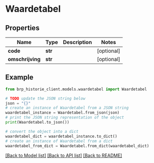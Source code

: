 # Waardetabel


## Properties

Name | Type | Description | Notes
------------ | ------------- | ------------- | -------------
**code** | **str** |  | [optional] 
**omschrijving** | **str** |  | [optional] 

## Example

```python
from brp_historie_client.models.waardetabel import Waardetabel

# TODO update the JSON string below
json = "{}"
# create an instance of Waardetabel from a JSON string
waardetabel_instance = Waardetabel.from_json(json)
# print the JSON string representation of the object
print(Waardetabel.to_json())

# convert the object into a dict
waardetabel_dict = waardetabel_instance.to_dict()
# create an instance of Waardetabel from a dict
waardetabel_from_dict = Waardetabel.from_dict(waardetabel_dict)
```
[[Back to Model list]](../README.md#documentation-for-models) [[Back to API list]](../README.md#documentation-for-api-endpoints) [[Back to README]](../README.md)



